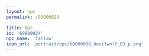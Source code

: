 ```yaml
---
layout: npc
permalink: /60000024

title: Npc
id: '60000024'
npc_name: 'Tallow'
icon_url: 'portrait/npc/60000008_devilwolf_03_p.png'
---
```

